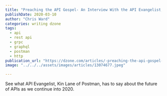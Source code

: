 ```yaml
---
title: "Preaching the API Gospel- An Interview With the API Evangelist, Kin Lane of..."
publishDate: 2020-03-10
author: "Chris Ward"
categories: writing dzone
tags:
  - api
  - rest api
  - grpc
  - graphql
  - postman
  - http
publication_url: "https://dzone.com/articles/-preaching-the-api-gospel-an-interview-with-the-ap"
image: "../../../assets/images/articles/13074677.jpeg"

---
```

See what API Evangelist, Kin Lane of Postman, has to say about the future of APIs as we continue into 2020.

